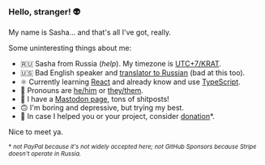 ### Hello, stranger! 👽

My name is Sasha... and that's all I've got, really.

Some uninteresting things about me:

- 🇷🇺 Sasha from Russia (*help*). My timezone is [UTC+7/KRAT](https://time.is/KRAT).
- 🇺🇸 Bad English speaker and [translator to Russian](https://crowdin.com/profile/Sasha-Sorokin) (bad at this too).
- ⚛️ Currently learning [React](https://reactjs.org/) and already know and use [TypeScript](https://www.typescriptlang.org/).
- 🤹 Pronouns are [he/him](https://pronoun.is/he) or [they/them](https://pronoun.is/they/.../themselves).
- 🐘 I have a [Mastodon page](https://mastodon.social/@sasha_sorokin), tons of shitposts!
- 🙃 I'm boring and depressive, but trying my best.
- 🍵 In case I helped you or your project, consider [donation](https://money.yandex.ru/to/410014746904198)*.

Nice to meet ya.

<sub>\* *not PayPal because it's not widely accepted here; not GitHub Sponsors because Stripe doesn't operate in Russia.*</sub>
<!--
**Sasha-Sorokin/Sasha-Sorokin** is a ✨ _special_ ✨ repository because its `README.md` (this file) appears on your GitHub profile.

Here are some ideas to get you started:

- 🔭 I’m currently working on ...
- 🌱 I’m currently learning ...
- 👯 I’m looking to collaborate on ...
- 🤔 I’m looking for help with ...
- 💬 Ask me about ...
- 📫 How to reach me: ...
- 😄 Pronouns: ...
- ⚡ Fun fact: ...
-->
